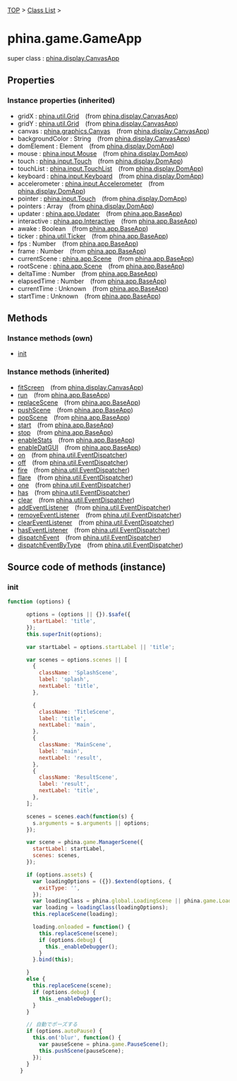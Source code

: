 [TOP](../../README.md) > [Class List](../class-list.md) >

# phina.game.GameApp

super class : [phina.display.CanvasApp](phina.display.CanvasApp.md)

## Properties



### Instance properties (inherited)

* gridX : [phina.util.Grid](phina.util.Grid.md)&ensp;&ensp;(from [phina.display.CanvasApp](phina.display.CanvasApp.md))
* gridY : [phina.util.Grid](phina.util.Grid.md)&ensp;&ensp;(from [phina.display.CanvasApp](phina.display.CanvasApp.md))
* canvas : [phina.graphics.Canvas](phina.graphics.Canvas.md)&ensp;&ensp;(from [phina.display.CanvasApp](phina.display.CanvasApp.md))
* backgroundColor : String&ensp;&ensp;(from [phina.display.CanvasApp](phina.display.CanvasApp.md))
* domElement : Element&ensp;&ensp;(from [phina.display.DomApp](phina.display.DomApp.md))
* mouse : [phina.input.Mouse](phina.input.Mouse.md)&ensp;&ensp;(from [phina.display.DomApp](phina.display.DomApp.md))
* touch : [phina.input.Touch](phina.input.Touch.md)&ensp;&ensp;(from [phina.display.DomApp](phina.display.DomApp.md))
* touchList : [phina.input.TouchList](phina.input.TouchList.md)&ensp;&ensp;(from [phina.display.DomApp](phina.display.DomApp.md))
* keyboard : [phina.input.Keyboard](phina.input.Keyboard.md)&ensp;&ensp;(from [phina.display.DomApp](phina.display.DomApp.md))
* accelerometer : [phina.input.Accelerometer](phina.input.Accelerometer.md)&ensp;&ensp;(from [phina.display.DomApp](phina.display.DomApp.md))
* pointer : [phina.input.Touch](phina.input.Touch.md)&ensp;&ensp;(from [phina.display.DomApp](phina.display.DomApp.md))
* pointers : Array&ensp;&ensp;(from [phina.display.DomApp](phina.display.DomApp.md))
* updater : [phina.app.Updater](phina.app.Updater.md)&ensp;&ensp;(from [phina.app.BaseApp](phina.app.BaseApp.md))
* interactive : [phina.app.Interactive](phina.app.Interactive.md)&ensp;&ensp;(from [phina.app.BaseApp](phina.app.BaseApp.md))
* awake : Boolean&ensp;&ensp;(from [phina.app.BaseApp](phina.app.BaseApp.md))
* ticker : [phina.util.Ticker](phina.util.Ticker.md)&ensp;&ensp;(from [phina.app.BaseApp](phina.app.BaseApp.md))
* fps : Number&ensp;&ensp;(from [phina.app.BaseApp](phina.app.BaseApp.md))
* frame : Number&ensp;&ensp;(from [phina.app.BaseApp](phina.app.BaseApp.md))
* currentScene : [phina.app.Scene](phina.app.Scene.md)&ensp;&ensp;(from [phina.app.BaseApp](phina.app.BaseApp.md))
* rootScene : [phina.app.Scene](phina.app.Scene.md)&ensp;&ensp;(from [phina.app.BaseApp](phina.app.BaseApp.md))
* deltaTime : Number&ensp;&ensp;(from [phina.app.BaseApp](phina.app.BaseApp.md))
* elapsedTime : Number&ensp;&ensp;(from [phina.app.BaseApp](phina.app.BaseApp.md))
* currentTime : Unknown&ensp;&ensp;(from [phina.app.BaseApp](phina.app.BaseApp.md))
* startTime : Unknown&ensp;&ensp;(from [phina.app.BaseApp](phina.app.BaseApp.md))

## Methods


### Instance methods (own)

* [init](#instance_init)

### Instance methods (inherited)

* [fitScreen](phina.display.CanvasApp.md#instance_fitScreen)&ensp;&ensp;(from [phina.display.CanvasApp](phina.display.CanvasApp.md))
* [run](phina.app.BaseApp.md#instance_run)&ensp;&ensp;(from [phina.app.BaseApp](phina.app.BaseApp.md))
* [replaceScene](phina.app.BaseApp.md#instance_replaceScene)&ensp;&ensp;(from [phina.app.BaseApp](phina.app.BaseApp.md))
* [pushScene](phina.app.BaseApp.md#instance_pushScene)&ensp;&ensp;(from [phina.app.BaseApp](phina.app.BaseApp.md))
* [popScene](phina.app.BaseApp.md#instance_popScene)&ensp;&ensp;(from [phina.app.BaseApp](phina.app.BaseApp.md))
* [start](phina.app.BaseApp.md#instance_start)&ensp;&ensp;(from [phina.app.BaseApp](phina.app.BaseApp.md))
* [stop](phina.app.BaseApp.md#instance_stop)&ensp;&ensp;(from [phina.app.BaseApp](phina.app.BaseApp.md))
* [enableStats](phina.app.BaseApp.md#instance_enableStats)&ensp;&ensp;(from [phina.app.BaseApp](phina.app.BaseApp.md))
* [enableDatGUI](phina.app.BaseApp.md#instance_enableDatGUI)&ensp;&ensp;(from [phina.app.BaseApp](phina.app.BaseApp.md))
* [on](phina.util.EventDispatcher.md#instance_on)&ensp;&ensp;(from [phina.util.EventDispatcher](phina.util.EventDispatcher.md))
* [off](phina.util.EventDispatcher.md#instance_off)&ensp;&ensp;(from [phina.util.EventDispatcher](phina.util.EventDispatcher.md))
* [fire](phina.util.EventDispatcher.md#instance_fire)&ensp;&ensp;(from [phina.util.EventDispatcher](phina.util.EventDispatcher.md))
* [flare](phina.util.EventDispatcher.md#instance_flare)&ensp;&ensp;(from [phina.util.EventDispatcher](phina.util.EventDispatcher.md))
* [one](phina.util.EventDispatcher.md#instance_one)&ensp;&ensp;(from [phina.util.EventDispatcher](phina.util.EventDispatcher.md))
* [has](phina.util.EventDispatcher.md#instance_has)&ensp;&ensp;(from [phina.util.EventDispatcher](phina.util.EventDispatcher.md))
* [clear](phina.util.EventDispatcher.md#instance_clear)&ensp;&ensp;(from [phina.util.EventDispatcher](phina.util.EventDispatcher.md))
* [addEventListener](phina.util.EventDispatcher.md#instance_addEventListener)&ensp;&ensp;(from [phina.util.EventDispatcher](phina.util.EventDispatcher.md))
* [removeEventListener](phina.util.EventDispatcher.md#instance_removeEventListener)&ensp;&ensp;(from [phina.util.EventDispatcher](phina.util.EventDispatcher.md))
* [clearEventListener](phina.util.EventDispatcher.md#instance_clearEventListener)&ensp;&ensp;(from [phina.util.EventDispatcher](phina.util.EventDispatcher.md))
* [hasEventListener](phina.util.EventDispatcher.md#instance_hasEventListener)&ensp;&ensp;(from [phina.util.EventDispatcher](phina.util.EventDispatcher.md))
* [dispatchEvent](phina.util.EventDispatcher.md#instance_dispatchEvent)&ensp;&ensp;(from [phina.util.EventDispatcher](phina.util.EventDispatcher.md))
* [dispatchEventByType](phina.util.EventDispatcher.md#instance_dispatchEventByType)&ensp;&ensp;(from [phina.util.EventDispatcher](phina.util.EventDispatcher.md))


## Source code of methods (instance)

### <a name="instance_init"></a>init
```javascript
function (options) {

      options = (options || {}).$safe({
        startLabel: 'title',
      });
      this.superInit(options);

      var startLabel = options.startLabel || 'title';

      var scenes = options.scenes || [
        {
          className: 'SplashScene',
          label: 'splash',
          nextLabel: 'title',
        },

        {
          className: 'TitleScene',
          label: 'title',
          nextLabel: 'main',
        },
        {
          className: 'MainScene',
          label: 'main',
          nextLabel: 'result',
        },
        {
          className: 'ResultScene',
          label: 'result',
          nextLabel: 'title',
        },
      ];

      scenes = scenes.each(function(s) {
        s.arguments = s.arguments || options;
      });

      var scene = phina.game.ManagerScene({
        startLabel: startLabel,
        scenes: scenes,
      });

      if (options.assets) {
        var loadingOptions = ({}).$extend(options, {
          exitType: '',
        });
        var loadingClass = phina.global.LoadingScene || phina.game.LoadingScene;
        var loading = loadingClass(loadingOptions);
        this.replaceScene(loading);

        loading.onloaded = function() {
          this.replaceScene(scene);
          if (options.debug) {
            this._enableDebugger();
          }
        }.bind(this);

      }
      else {
        this.replaceScene(scene);
        if (options.debug) {
          this._enableDebugger();
        }
      }

      // 自動でポーズする
      if (options.autoPause) {
        this.on('blur', function() {
          var pauseScene = phina.game.PauseScene();
          this.pushScene(pauseScene);
        });
      }
    }
```


